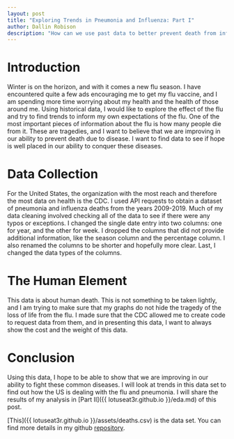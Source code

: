 ```yaml
---
layout: post
title: "Exploring Trends in Pneumonia and Influenza: Part I"
author: Dallin Robison
description: "How can we use past data to better prevent death from influenza and pneumonia?"
---
```


# Introduction

Winter is on the horizon, and with it comes a new flu season. I have encountered quite a few ads encouraging me to get my flu vaccine, and I am spending more time worrying about my health and the health of those around me. Using historical data, I would like to explore the effect of the flu and try to find trends to inform my own expectations of the flu. One of the most important pieces of information about the flu is how many people die from it. These are tragedies, and I want to believe that we are improving in our ability to prevent death due to disease. I want to find data to see if hope is well placed in our ability to conquer these diseases.

# Data Collection

For the United States, the organization with the most reach and therefore the most data on health is the CDC. I used API requests to obtain a dataset of pneumonia and influenza deaths from the years 2009-2019. Much of my data cleaning involved checking all of the data to see if there were any typos or exceptions. I changed the single date entry into two columns: one for year, and the other for week. I dropped the columns that did not provide additional information, like the season column and the percentage column. I also renamed the columns to be shorter and hopefully more clear. Last, I changed the data types of the columns.

# The Human Element

This data is about human death. This is not something to be taken lightly, and I am trying to make sure that my graphs do not hide the tragedy of the loss of life from the flu. I made sure that the CDC allowed me to create code to request data from them, and in presenting this data, I want to always show the cost and the weight of this data. 

# Conclusion

Using this data, I hope to be able to show that we are improving in our ability to fight these common diseases. I will look at trends in this data set to find out how the US is dealing with the flu and pneumonia. I will share the results of my analysis in [Part II]({{ lotuseat3r.github.io }}/eda.md) of this post.

[This]({{ lotuseat3r.github.io }}/assets/deaths.csv) is the data set. You can find more details in my github <a href="https://github.com/LotusEat3r/Project">repository</a>.
